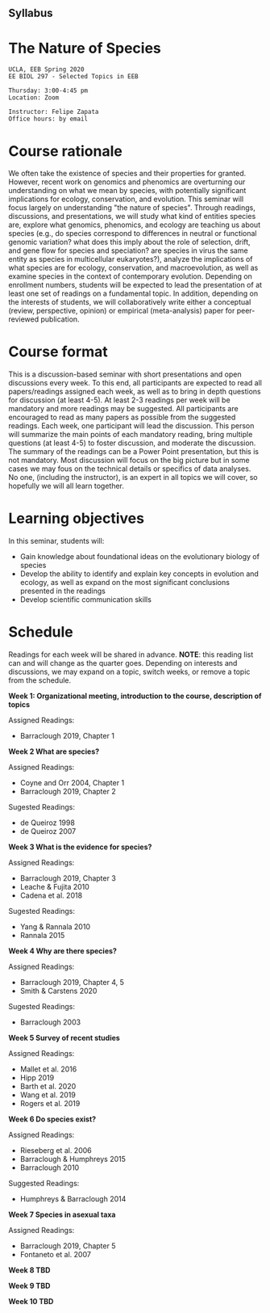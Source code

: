 ## Syllabus

# The Nature of Species

    UCLA, EEB Spring 2020
    EE BIOL 297 - Selected Topics in EEB
    
    Thursday: 3:00-4:45 pm 
    Location: Zoom
    
    Instructor: Felipe Zapata
    Office hours: by email

# Course rationale

We often take the existence of species and their properties for granted. However, recent work on genomics and phenomics are overturning our understanding on what we mean by species, with potentially significant implications for ecology, conservation, and evolution. This seminar will focus largely on understanding "the nature of species". Through readings, discussions, and presentations, we will study what kind of entities species are, explore what genomics, phenomics, and ecology are teaching us about species (e.g., do species correspond to differences in neutral or functional genomic variation? what does this imply about the role of selection, drift, and gene flow for species and speciation? are species in virus the same entity as species in multicellular eukaryotes?), analyze the implications of what species are for ecology, conservation, and macroevolution, as well as examine species in the context of contemporary evolution. Depending on enrollment numbers, students will be expected to lead the presentation of at least one set of readings on a fundamental topic. In addition, depending on the interests of students, we will collaboratively write either a conceptual (review, perspective, opinion) or empirical (meta-analysis) paper for peer-reviewed publication.

# Course format

This is a discussion-based seminar with short presentations and open discussions every week. To this end, all participants are expected to read all papers/readings assigned each week, as well as to bring in depth questions for discussion (at least 4-5). At least 2-3 readings per week will be mandatory and more readings may be suggested. All participants are encouraged to read as many papers as possible from the suggested readings. Each week, one participant will lead the discussion. This person will summarize the main points of each mandatory reading, bring multiple questions (at least 4-5) to foster discussion, and moderate the discussion. The summary of the readings can be a Power Point presentation, but this is not mandatory. Most discussion will focus on the big picture but in some cases we may fous on the technical details or specifics of data analyses. No one, (including the instructor), is an expert in all topics we will cover, so hopefully we will all learn together.

# Learning objectives

In this seminar, students will:

* Gain knowledge about foundational ideas on the evolutionary biology of species 
* Develop the ability to identify and explain key concepts in evolution and ecology, as well as expand on the most significant conclusions presented in the readings
* Develop scientific communication skills

# Schedule

Readings for each week will be shared in advance. **NOTE**: this reading list can and will change as the quarter goes. Depending on interests and discussions, we may expand on a topic, switch weeks, or remove a topic from the schedule.

**Week 1: Organizational meeting, introduction to the course, description of topics**

Assigned Readings: 

* Barraclough 2019, Chapter 1

**Week 2 What are species?**

Assigned Readings: 

* Coyne and Orr 2004, Chapter 1
* Barraclough 2019, Chapter 2

Sugested Readings:

* de Queiroz 1998
* de Queiroz 2007

**Week 3 What is the evidence for species?**

Assigned Readings: 

* Barraclough 2019, Chapter 3
* Leache & Fujita 2010
* Cadena et al. 2018

Sugested Readings:

* Yang & Rannala 2010
* Rannala 2015

**Week 4 Why are there species?**

Assigned Readings: 

* Barraclough 2019, Chapter 4, 5
* Smith & Carstens 2020

Sugested Readings:

* Barraclough 2003

**Week 5 Survey of recent studies**

Assigned Readings: 

* Mallet et al. 2016
* Hipp 2019
* Barth et al. 2020
* Wang et al. 2019
* Rogers et al. 2019

**Week 6 Do species exist?**

Assigned Readings: 

* Rieseberg et al. 2006
* Barraclough & Humphreys 2015
* Barraclough 2010

Suggested Readings:

* Humphreys & Barraclough 2014

**Week 7 Species in asexual taxa**

Assigned Readings: 

* Barraclough 2019, Chapter 5
* Fontaneto et al. 2007

**Week 8 TBD**

**Week 9 TBD**

**Week 10 TBD**
